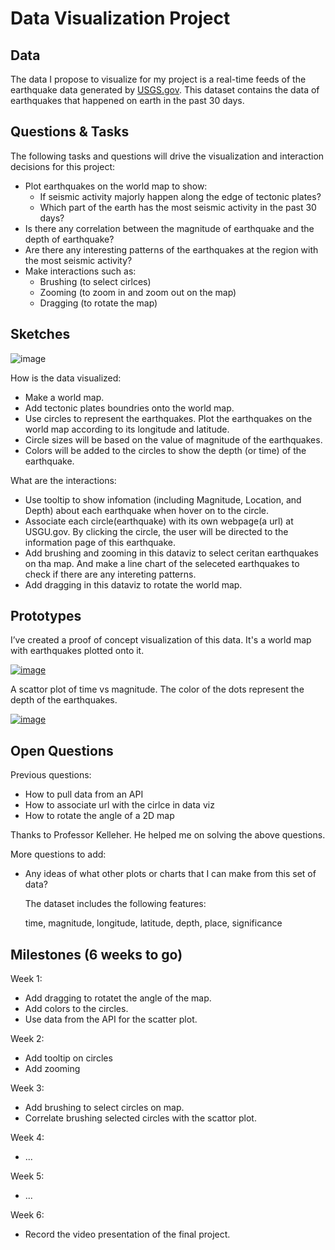 # Data Visualization Project

## Data

The data I propose to visualize for my project is a real-time feeds of the earthquake data generated by [USGS.gov](https://earthquake.usgs.gov/earthquakes/feed/v1.0/geojson.php). This dataset contains the data of earthquakes that happened on earth in the past 30 days.



## Questions & Tasks

The following tasks and questions will drive the visualization and interaction decisions for this project:

 * Plot earthquakes on the world map to show:
   - If seismic activity majorly happen along the edge of tectonic plates?
   - Which part of the earth has the most seismic activity in the past 30 days?
 * Is there any correlation between the magnitude of earthquake and the depth of earthquake?
 * Are there any interesting patterns of the earthquakes at the region with the most seismic activity?
 * Make interactions such as:
   - Brushing (to select cirlces)
   - Zooming (to zoom in and zoom out on the map)
   - Dragging (to rotate the map)
   
## Sketches

![image](https://github.com/Ljz2018/dataviz-project-CS573-proposal/assets/139059537/43cd0ecc-9271-42e9-b855-80edc6910ccf>
)

How is the data visualized:

* Make a world map.
* Add tectonic plates boundries onto the world map.
* Use circles to represent the earthquakes. Plot the earthquakes on the world map according to its longitude and latitude.
* Circle sizes will be based on the value of magnitude of the earthquakes.
* Colors will be added to the circles to show the depth (or time) of the earthquake.

What are the interactions:

* Use tooltip to show infomation (including Magnitude, Location, and Depth) about each earthquake when hover on to the circle.
* Associate each circle(earthquake) with its own webpage(a url) at USGU.gov. By clicking the circle, the user will be directed to the information page of this earthquake.
* Add brushing and zooming in this dataviz to select ceritan earthquakes on tha map. And make a line chart of the seleceted earthquakes to check if there are any intereting patterns.
* Add dragging in this dataviz to rotate the world map.

## Prototypes

I’ve created a proof of concept visualization of this data. It's a world map with earthquakes plotted onto it. 

[![image](https://github.com/Ljz2018/dataviz-project-CS573-proposal/assets/139059537/8f07a489-1a4a-4f60-82ed-a577433a3ddd>
)](https://vizhub.com/Ljz2018/32391bf1ef224afa9cf55c1efcbb75e0)

A scattor plot of time vs magnitude. The color of the dots represent the depth of the earthquakes.

[![image](https://github.com/Ljz2018/dataviz-project-CS573-proposal/assets/139059537/aa27cd21-bf9b-457c-830d-3f9867c8531a>
)](https://vizhub.com/Ljz2018/6f179af027ab4495b08506720de46bed)

## Open Questions

Previous questions:

* How to pull data from an API
* How to associate url with the cirlce in data viz
* How to rotate the angle of a 2D map

Thanks to Professor Kelleher. He helped me on solving the above questions.

More questions to add:

* Any ideas of what other plots or charts that I can make from this set of data?

  The dataset includes the following features:

  time,
  magnitude,
  longitude,
  latitude,
  depth,
  place,
  significance


## Milestones (6 weeks to go)

Week 1:

* Add dragging to rotatet the angle of the map.
* Add colors to the circles.
* Use data from the API for the scatter plot.

Week 2:

* Add tooltip on circles
* Add zooming 

Week 3:

* Add brushing to select circles on map.
* Correlate brushing selected circles with the scattor plot.

Week 4:

* ...

Week 5:

* ...

Week 6:

* Record the video presentation of the final project.


